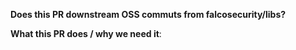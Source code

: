 **Does this PR downstream OSS commuts from falcosecurity/libs?**

<!--
If yes, report the falcosecurity/libs pull request introducting commits:

Ref: https://github.com/falcosecurity/libs/pull/<pr-number>
-->

**What this PR does / why we need it**:

<!--  Describe the scope of the proposed changes -->
